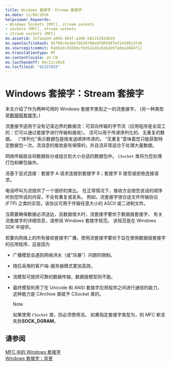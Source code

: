 ```yaml
---
title: Windows 套接字：Stream 套接字
ms.date: 11/04/2016
helpviewer_keywords:
- Windows Sockets [MFC], stream sockets
- sockets [MFC], stream sockets
- stream sockets [MFC]
ms.assetid: 31faaa34-a995-493f-a30b-b8115293d619
ms.openlocfilehash: 91f06c4a36e76638708edf085987e51418913fd6
ms.sourcegitcommit: 0ab61bc3d2b6cfbd52a16c6ab2b97a8ea1864f12
ms.translationtype: MT
ms.contentlocale: zh-CN
ms.lasthandoff: 04/23/2019
ms.locfileid: "62337825"
---
```

# <a name="windows-sockets-stream-sockets"></a>Windows 套接字：Stream 套接字

本文介绍了作为两种可用的 Windows 套接字类型之一的流套接字。 (另一种类型是[数据报套接字](../mfc/windows-sockets-datagram-sockets.md)。)

流套接字适用于没有记录边界的数据流：可双向传输的字节流（应用程序是全双工的：它可以通过套接字进行传输和接收）。 流可以用于传递序列化的、无重复的数据。 （“序列化”表示数据包是按发送顺序传递的。 “无重复”意味着您只能获取特定数据包一次。流消息的接收是有保障的，并且流非常适合于处理大量数据。

网络传输层会将数据拆分或组合到大小合适的数据包中。 `CSocket` 类将为您处理打包和解包操作。

流基于显式连接：套接字 A 请求连接到套接字 B；套接字 B 接受或拒绝连接请求。

电话呼叫为流提供了一个很好的类比。 在正常情况下，接收方会按您说话的顺序听到您所说的内容，不会有重复或丢失。 例如，流套接字很合适文件传输协议 (FTP) 之类的实现，该协议可用于传输任意大小的 ASCII 或二进制文件。

当需要确保数据必须送达，且数据很大时，流套接字要优于数据报套接字。 有关流套接字的详细信息，请参阅 Windows 套接字规范。 该规范是在 Windows SDK 中提供。

若要向网络上的所有接收套接字广播，使用流套接字要优于旨在使用数据报套接字的应用程序，这是因为

- 广播模型会遇到网络洪水（或“风暴”）问题的限制。

- 随后采用的客户端-服务器模式更加高效。

- 流模型可提供可靠的数据传输，数据报模型则不能。

- 最终模型利用了在 Unicode 和 ANSI 套接字应用程序之间进行通信的能力，这种能力是 CArchive 类赋予 CSocket 类的。

    > [!NOTE]
    >  如果使用 `CSocket` 类，则必须使用流。 如果指定套接字类型为，则 MFC 断言失败**SOCK_DGRAM**。

## <a name="see-also"></a>请参阅

[MFC 中的 Windows 套接字](../mfc/windows-sockets-in-mfc.md)<br/>
[Windows 套接字：背景](../mfc/windows-sockets-background.md)
